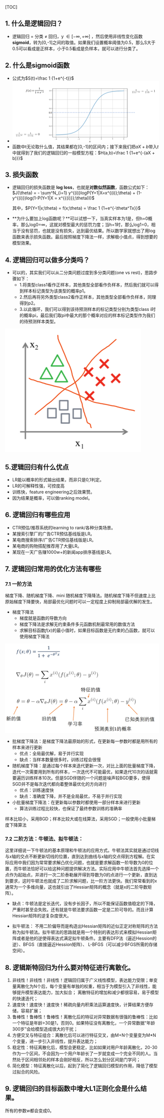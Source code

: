 [TOC]



## 1. 什么是逻辑回归？

- 逻辑回归  = 分类 $\ne$ 回归，y $\in [-\infty,+\infty]$ ，然后使用非线性变化函数**sigmoid**，转为[0,-1]之间的取值。如果我们设置概率阈值为0.5，那么S大于0.5可以看成是正样本，小于0.5看成是负样本，就可以进行分类了。

## 2. 什么是sigmoid函数

- 公式为$S(t)=\frac 1 {1+e^{-t}}$
- ![image-20210729144436256](readme.assets/image-20210729144436256.png)
- 函数中t无论取什么值，其结果都在[0,-1]的区间内；接下来我们把$aX+b$带入$t$中就得到了我们的逻辑回归的一般模型方程：$H(a,b)=\frac 1 {1+e^{-(aX + b)}}$

## 3. 损失函数

- 逻辑回归的损失函数是 **log loss**，也就是**对数似然函数**，函数公式如下：$J(\theta) = - \sum^N_{i=1} y^{(i)}logP(Y=1|X=x^{(i)};\theta) + (1-y^{(i)})log(1-P(Y=1|X = x^{{(i)}};\theta)))$

  其中，$P(Y=1|x;\theta) = f(x;\theta) = \frac 1 {1+e^{-\theta^Tx}}$

- **为什么要加上log函数呢？**可以试想一下，当真实样本为1是，但h=0概率，那么log0=∞，这就对模型最大的惩罚力度；当h=1时，那么log1=0，相当于没有惩罚，也就是没有损失，达到最优结果。所以数学家就想出了用log函数来表示损失函数。最后按照梯度下降法一样，求解极小值点，得到想要的模型效果。

## 4. 逻辑回归可以做多分类吗？

- 可以的，其实我们可以从二分类问题过度到多分类问题(one vs rest)，思路步骤如下：
  - 1.将类型class1看作正样本，其他类型全部看作负样本，然后我们就可以得到样本标记类型为该类型的概率p1。
  - 2.然后再将另外类型class2看作正样本，其他类型全部看作负样本，同理得到p2。
  - 3.以此循环，我们可以得到该待预测样本的标记类型分别为类型class i时的概率pi，最后我们取pi中最大的那个概率对应的样本标记类型作为我们的待预测样本类型。

<img src="readme.assets/image-20210729145833148.png" alt="image-20210729145833148" style="zoom:50%;" />

## 5.逻辑回归有什么优点

- LR能以概率的形式输出结果，而非只是0,1判定。
- LR的可解释性强，可控度高
- 训练快，feature engineering之后效果赞。
- 因为结果是概率，可以做ranking model。

## 6. 逻辑回归有哪些应用

- CTR预估/推荐系统的learning to rank/各种分类场景。
- 某搜索引擎厂的广告CTR预估基线版是LR。
- 某电商搜索排序/广告CTR预估基线版是LR。
- 某电商的购物搭配推荐用了大量LR。
- 某现在一天广告赚1000w+的新闻app排序基线是LR。

## 7. 逻辑回归常用的优化方法有哪些

### 7.1 一阶方法

梯度下降、随机梯度下降、mini 随机梯度下降降法。随机梯度下降不但速度上比原始梯度下降要快，局部最优化问题时可以一定程度上抑制局部最优解的发生。

- 梯度下降法
  - 梯度就是函数的导数方向
  - 梯度下降法是求解无约束条件多元函数机制最常用的数值方法
  - 求解目标函数$f(x)$的最小值时，如果目标函数是无约束的凸函数，就可以使用梯度下降法

 <img src="readme.assets/image-20210729150524245.png" alt="image-20210729150524245" style="zoom: 50%;" />

- 批梯度下降法：是梯度下降法最原始的形式，在更新每一参数时都是用所有的样本来进行更新
  - 优点：全局最优解，易于并行实现
  - 缺点：当样本数量很多时，训练过程会很慢
- 随机梯度下降：是通过每个样本来迭代更新一次，对比上面的批量梯度下降，迭代一次需要用到所有的样本，一次迭代不可能最优，如果迭代10次的话就需要遍历训练样本10次。但是SGD伴随的一个问题是噪声较BGD要多，使得SGD并不是每次迭代都向着整体最优化的方向进行
  - 优点：训练速度快
  - 缺点：准确度下降，并不是全局最优，不易于并行实现
- 小批量梯度下降法：在更新每以参数时都使用一部分样本来进行更新
  - 算法训练过程比较快，也保证了最终参数训练的准确率

样本比较小，采用BGD；样本比较大或在线算法，采用SGD；一般使用小批量梯度下降算法

### 7.2 二阶方法：牛顿法、拟牛顿法： 

这里详细说一下牛顿法的基本原理和牛顿法的应用方式。牛顿法其实就是通过切线与x轴的交点不断更新切线的位置，直到达到曲线与x轴的交点得到方程解。在实际应用中我们因为常常要求解凸优化问题，也就是要求解函数一阶导数为0的位置，而牛顿法恰好可以给这种问题提供解决方法。实际应用中牛顿法首先选择一个点作为起始点，并进行一次二阶泰勒展开得到导数为0的点进行一个更新，直到达到要求，这时牛顿法也就成了二阶求解问题，比一阶方法更快。我们常常看到的x通常为一个多维向量，这也就引出了Hessian矩阵的概念（就是x的二阶导数矩阵）。

- 缺点：牛顿法是定长迭代，没有步长因子，所以不能保证函数值稳定的下降，严重时甚至会失败。还有就是牛顿法要求函数一定是二阶可导的。而且计算Hessian矩阵的逆复杂度很大。

- 拟牛顿法： 不用二阶偏导而是构造出Hessian矩阵的近似正定对称矩阵的方法称为拟牛顿法。拟牛顿法的思路就是用一个特别的表达形式来模拟Hessian矩阵或者是他的逆使得表达式满足拟牛顿条件。主要有DFP法（逼近Hession的逆）、BFGS（直接逼近Hession矩阵）、 L-BFGS（可以减少BFGS所需的存储空间）。

## 8. 逻辑斯特回归为什么要对特征进行离散化。

1. 非线性！非线性！非线性！逻辑回归属于广义线性模型，表达能力受限；单变量离散化为N个后，每个变量有单独的权重，相当于为模型引入了非线性，能够提升模型表达能力，加大拟合； 离散特征的增加和减少都很容易，易于模型的快速迭代； 
2. 速度快！速度快！速度快！稀疏向量内积乘法运算速度快，计算结果方便存储，容易扩展； 
3. 鲁棒性！鲁棒性！鲁棒性！离散化后的特征对异常数据有很强的鲁棒性：比如一个特征是年龄>30是1，否则0。如果特征没有离散化，一个异常数据“年龄300岁”会给模型造成很大的干扰； 
4. 方便交叉与特征组合：离散化后可以进行特征交叉，由M+N个变量变为M*N个变量，进一步引入非线性，提升表达能力； 
5. 稳定性：特征离散化后，模型会更稳定，比如如果对用户年龄离散化，20-30作为一个区间，不会因为一个用户年龄长了一岁就变成一个完全不同的人。当然处于区间相邻处的样本会刚好相反，所以怎么划分区间是门学问； 
6. 简化模型：特征离散化以后，起到了简化了逻辑回归模型的作用，降低了模型过拟合的风险。

## 9. 逻辑回归的目标函数中增大L1正则化会是什么结果。

所有的参数w都会变成0。